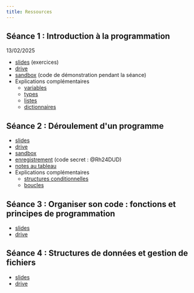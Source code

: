 ```yaml
---
title: Ressources
---
```


## Séance 1 : Introduction à la programmation
13/02/2025

- <a href="Séance 1/Séance_1.slides.html" target="_blank">slides</a> (exercices)
- <a href="https://drive.google.com/drive/folders/1mPoz50Jg_PExYx277PDcfdY5KJaDnMie?usp=sharing" target="_blank">drive</a>
- <a href="https://drive.google.com/file/d/1r5psccZ6TGz_zcBb6HIEOgF9bT-qSbQR/view?usp=drive_link" target="_blank">sandbox</a> (code de démonstration pendant la séance)
- Explications complémentaires
  - <a href="https://openclassrooms.com/fr/courses/7168871-apprenez-les-bases-du-langage-python/7289466-enregistrez-vos-donnees-avec-des-variables" target="_blank">variables</a>
  - <a href="https://openclassrooms.com/fr/courses/7168871-apprenez-les-bases-du-langage-python/7289556-classez-des-donnees-avec-les-types-de-donnees" target="_blank">types</a>
  - <a href="https://openclassrooms.com/fr/courses/7168871-apprenez-les-bases-du-langage-python/7290436-enregistrez-des-groupes-de-donnees-avec-les-listes" target="_blank">listes</a>
  - <a href="https://openclassrooms.com/fr/courses/7168871-apprenez-les-bases-du-langage-python/7290721-enregistrez-des-donnees-complexes-avec-des-dictionnaires" target="_blank">dictionnaires</a>

## Séance 2 : Déroulement d'un programme

- <a href="Séance 2/Séance_2.slides.html" target="_blank">slides</a>
- <a href="https://drive.google.com/drive/folders/1pL_trBnLhmKtKR6F11Xu0sip-bFOgRCR?usp=sharing" target="_blank">drive</a>
- <a href="https://colab.research.google.com/drive/1juRYeym6dLP1KhyjwMRKyTTonnrcy9oh?usp=drive_link" target="_blank">sandbox</a>
- <a href="https://zoom.us/rec/share/Q3ZJuT8zdkzaRtzIRMgbQ1MMr_95i_lYgZF3HqVSDFW01ctP6TtAGOSxFLx6zdY.BZOUreO7KKxHMXaC?startTime=1740675784000" target="_blank">enregistrement</a> (code secret : @Rh24DUD)
- <a href="https://drive.google.com/file/d/1Vcqbp8HLadoQDc4qsMc2FNSzFLBQxMEA/view?usp=drive_link" target="_blank">notes au tableau</a>
- Explications complémentaires
  - <a href="https://openclassrooms.com/fr/courses/7168871-apprenez-les-bases-du-langage-python/7168878-controlez-le-deroulement-de-votre-programme-avec-des-conditions" target="_blank">structures conditionnelles</a>
  - <a href="https://openclassrooms.com/fr/courses/7168871-apprenez-les-bases-du-langage-python/7296286-repetez-des-taches-facilement-a-laide-de-boucles" target="_blank">boucles</a>

## Séance 3 : Organiser son code : fonctions et principes de programmation

- <a href="Séance 3/Séance_3.slides.html" target="_blank">slides</a>
- <a href="https://drive.google.com/drive/folders/1VN5r-zFR_8fWeecBxfOMp68m4n_3ejYG?usp=sharing" target="_blank">drive</a>

## Séance 4 : Structures de données et gestion de fichiers

- <a href="Séance 4/Séance_4.slides.html" target="_blank">slides</a>
- <a href="https://drive.google.com/drive/folders/1LATZM356Fe1-NTnYdscht_CyXq60ILl-?usp=sharing" target="_blank">drive</a>